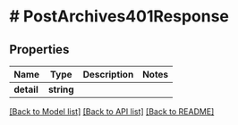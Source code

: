 # # PostArchives401Response

## Properties

Name | Type | Description | Notes
------------ | ------------- | ------------- | -------------
**detail** | **string** |  |

[[Back to Model list]](../../README.md#models) [[Back to API list]](../../README.md#endpoints) [[Back to README]](../../README.md)
